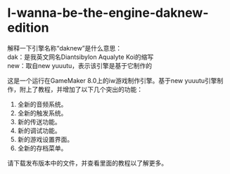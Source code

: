 # I-wanna-be-the-engine-daknew-edition
解释一下引擎名称“daknew”是什么意思：\
dak：是我英文网名Diantsibylon Aqualyte Koi的缩写\
new：取自new yuuutu，表示该引擎是基于它制作的

这是一个运行在GameMaker 8.0上的iw游戏制作引擎。基于new yuuutu引擎制作，附上了教程，并增加了以下几个突出的功能：
1.	全新的音频系统。
2.	全新的触发系统。
3.	新的传送功能。
4.	新的调试功能。
5.	新的游戏设置界面。
6.	全新的存档菜单。

请下载发布版本中的文件，并查看里面的教程以了解更多。
